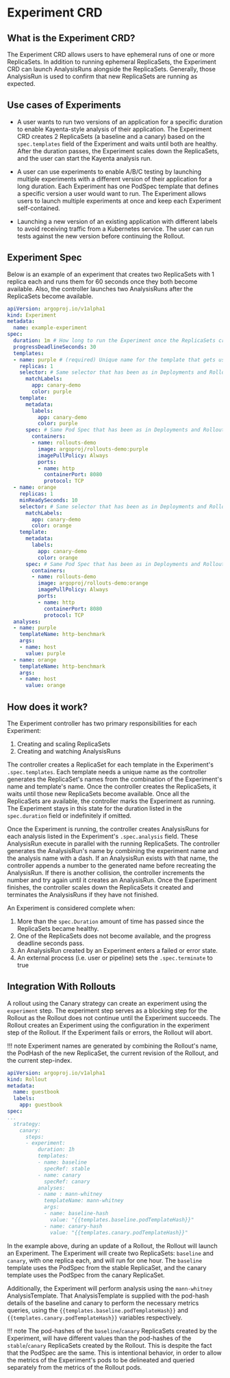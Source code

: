 # Experiment CRD

## What is the Experiment CRD?

The Experiment CRD allows users to have ephemeral runs of one or more ReplicaSets. In addition to
running ephemeral ReplicaSets, the Experiment CRD can launch AnalysisRuns alongside the ReplicaSets.
Generally, those AnalysisRun is used to confirm that new ReplicaSets are running as expected.

## Use cases of Experiments

- A user wants to run two versions of an application for a specific duration to enable Kayenta-style
analysis of their application. The Experiment CRD creates 2 ReplicaSets (a baseline and a canary)
based on the `spec.templates` field of the Experiment and waits until both are healthy. After the
duration passes, the Experiment scales down the ReplicaSets, and the user can start the Kayenta
analysis run.

- A user can use experiments to enable A/B/C testing by launching multiple experiments with a
different version of their application for a long duration. Each Experiment has one PodSpec template
that defines a specific version a user would want to run. The Experiment allows users to launch
multiple experiments at once and keep each Experiment self-contained.

- Launching a new version of an existing application with different labels to avoid receiving
traffic from a Kubernetes service. The user can run tests against the new version before continuing
the Rollout.

## Experiment Spec

Below is an example of an experiment that creates two ReplicaSets with 1 replica each and runs them
for 60 seconds once they both become available. Also, the controller launches two AnalysisRuns after
the ReplicaSets become available. 

```yaml
apiVersion: argoproj.io/v1alpha1
kind: Experiment
metadata:
  name: example-experiment
spec:
  duration: 1m # How long to run the Experiment once the ReplicaSets created from the templates are healthy
  progressDeadlineSeconds: 30
  templates:
  - name: purple # (required) Unique name for the template that gets used as a part of the ReplicaSet name.
    replicas: 1
    selector: # Same selector that has been as in Deployments and Rollouts
      matchLabels:
        app: canary-demo
        color: purple
    template:
      metadata:
        labels:
          app: canary-demo
          color: purple
      spec: # Same Pod Spec that has been as in Deployments and Rollouts
        containers:
        - name: rollouts-demo
          image: argoproj/rollouts-demo:purple
          imagePullPolicy: Always
          ports:
          - name: http
            containerPort: 8080
            protocol: TCP
  - name: orange
    replicas: 1
    minReadySeconds: 10
    selector: # Same selector that has been as in Deployments and Rollouts
      matchLabels:
        app: canary-demo
        color: orange
    template:
      metadata:
        labels:
          app: canary-demo
          color: orange
      spec: # Same Pod Spec that has been as in Deployments and Rollouts
        containers:
        - name: rollouts-demo
          image: argoproj/rollouts-demo:orange
          imagePullPolicy: Always
          ports:
          - name: http
            containerPort: 8080
            protocol: TCP
  analyses:
  - name: purple
    templateName: http-benchmark
    args:
    - name: host
      value: purple
  - name: orange
    templateName: http-benchmark
    args:
    - name: host
      value: orange
```

## How does it work?

The Experiment controller has two primary responsibilities for each Experiment:

1. Creating and scaling ReplicaSets
1. Creating and watching AnalysisRuns

The controller creates a ReplicaSet for each template in the Experiment's `.spec.templates`. Each 
template needs a unique name as the controller generates the ReplicaSet's names from the combination
of the Experiment's name and template's name. Once the controller creates the ReplicaSets, it waits
until those new ReplicaSets become available. Once all the ReplicaSets are available, the controller
marks the Experiment as running. The Experiment stays in this state for the duration listed in the
`spec.duration` field or indefinitely if omitted. 

Once the Experiment is running, the controller creates AnalysisRuns for each analysis listed in the
Experiment's `.spec.analysis` field. These AnalysisRun execute in parallel with the running
ReplicaSets. The controller generates the AnalysisRun's name by combining the experiment name and
the analysis name with a dash. If an AnalysisRun exists with that name, the controller appends a
number to the generated name before recreating the AnalysisRun. If there is another collision, the
controller increments the number and try again until it creates an AnalysisRun. Once the Experiment
finishes, the controller scales down the ReplicaSets it created and terminates the AnalysisRuns if
they have not finished.

An Experiment is considered complete when:

1. More than the `spec.Duration` amount of time has passed since the ReplicaSets became healthy.
1. One of the ReplicaSets does not become available, and the progress deadline seconds pass.
1. An AnalysisRun created by an Experiment enters a failed or error state.
1. An external process (i.e. user or pipeline) sets the `.spec.terminate` to true




## Integration With Rollouts

A rollout using the Canary strategy can create an experiment using the `experiment` step. The
experiment step serves as a blocking step for the Rollout as the Rollout does not continue until the
Experiment succeeds. The Rollout creates an Experiment using the configuration in the experiment
step of the Rollout. If the Experiment fails or errors, the Rollout will abort.

!!! note
    Experiment names are generated by combining the Rollout's name, the PodHash of
    the new ReplicaSet, the current revision of the Rollout, and the current step-index.

```yaml
apiVersion: argoproj.io/v1alpha1
kind: Rollout
metadata:
  name: guestbook
  labels:
    app: guestbook
spec:
...
  strategy:
    canary: 
      steps:
      - experiment:
          duration: 1h
          templates:
          - name: baseline
            specRef: stable
          - name: canary
            specRef: canary
          analyses:
          - name : mann-whitney
            templateName: mann-whitney
            args:
            - name: baseline-hash
              value: "{{templates.baseline.podTemplateHash}}"
            - name: canary-hash
              value: "{{templates.canary.podTemplateHash}}"
```

In the example above, during an update of a Rollout, the Rollout will launch an Experiment. The
Experiment will create two ReplicaSets: `baseline` and `canary`, with one replica each, and will run
for one hour. The `baseline` template uses the PodSpec from the stable ReplicaSet, and the canary
template uses the PodSpec from the canary ReplicaSet.

Additionally, the Experiment will perform analysis using the `mann-whitney` AnalysisTemplate. That
AnalysisTemplate is supplied with the pod-hash details of the baseline and canary to perform the
necessary metrics queries, using the `{{templates.baseline.podTemplateHash}}` and
`{{templates.canary.podTemplateHash}}` variables respectively.


!!! note 
    The pod-hashes of the `baseline`/`canary` ReplicaSets created by the Experiment, will have
    different values than the pod-hashes of the `stable`/`canary` ReplicaSets created by the
    Rollout. This is despite the fact that the PodSpec are the same. This is intentional behavior,
    in order to allow the metrics of the Experiment's pods to be delineated and queried separately
    from the metrics of the Rollout pods.
